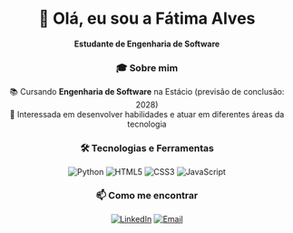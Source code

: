 <div align="center">

# 👋 Olá, eu sou a Fátima Alves
**Estudante de Engenharia de Software**

### 🎓 Sobre mim
📚 Cursando **Engenharia de Software** na Estácio (previsão de conclusão: 2028)  
💼 Interessada em desenvolver habilidades e atuar em diferentes áreas da tecnologia

### 🛠 Tecnologias e Ferramentas
![Python](https://img.shields.io/badge/PYTHON-blue?style=for-the-badge&logo=python&logoColor=white)
![HTML5](https://img.shields.io/badge/HTML5-orange?style=for-the-badge&logo=html5&logoColor=white)
![CSS3](https://img.shields.io/badge/CSS3-blue?style=for-the-badge&logo=css3&logoColor=white)
![JavaScript](https://img.shields.io/badge/JAVASCRIPT-yellow?style=for-the-badge&logo=javascript&logoColor=black)

### 📫 Como me encontrar
[![LinkedIn](https://img.shields.io/badge/LINKEDIN-blue?style=for-the-badge&logo=linkedin&logoColor=white)](https://www.linkedin.com/in/f%C3%A1timaalves25?lipi=urn%3Ali%3Apage%3Ad_flagship3_profile_view_base_contact_details%3BgBMoUxjJQ7OCRbu%2BO6xzuQ%3D%3D)
[![Email](https://img.shields.io/badge/EMAIL-red?style=for-the-badge&logo=gmail&logoColor=white)](mailto:faatimaalves2019@gmail.com)

</div>
